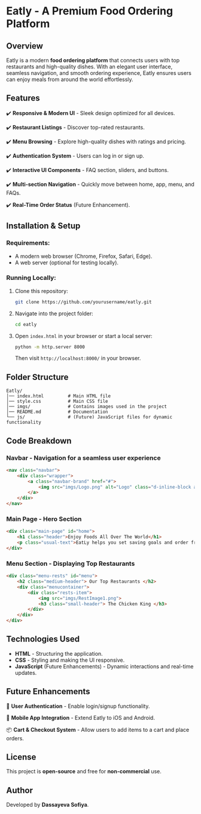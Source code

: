 # Eatly - A Premium Food Ordering Platform

## Overview
Eatly is a modern **food ordering platform** that connects users with top restaurants and high-quality dishes. With an elegant user interface, seamless navigation, and smooth ordering experience, Eatly ensures users can enjoy meals from around the world effortlessly.

## Features
✔️ **Responsive & Modern UI** - Sleek design optimized for all devices.

✔️ **Restaurant Listings** - Discover top-rated restaurants.

✔️ **Menu Browsing** - Explore high-quality dishes with ratings and pricing.

✔️ **Authentication System** - Users can log in or sign up.

✔️ **Interactive UI Components** - FAQ section, sliders, and buttons.

✔️ **Multi-section Navigation** - Quickly move between home, app, menu, and FAQs.

✔️ **Real-Time Order Status** (Future Enhancement).

## Installation & Setup
### Requirements:
- A modern web browser (Chrome, Firefox, Safari, Edge).
- A web server (optional for testing locally).

### Running Locally:
1. Clone this repository:
   ```sh
   git clone https://github.com/yourusername/eatly.git
   ```
2. Navigate into the project folder:
   ```sh
   cd eatly
   ```
3. Open `index.html` in your browser or start a local server:
   ```sh
   python -m http.server 8000
   ```
   Then visit `http://localhost:8000/` in your browser.

## Folder Structure
```
Eatly/
│── index.html         # Main HTML file
│── style.css          # Main CSS file
│── imgs/              # Contains images used in the project
│── README.md          # Documentation
└── js/                # (Future) JavaScript files for dynamic functionality
```

## Code Breakdown
### **Navbar** - Navigation for a seamless user experience
```html
<nav class="navbar">
    <div class="wrapper">
        <a class="navbar-brand" href="#">
            <img src="imgs/Logo.png" alt="Logo" class="d-inline-block align-text-top"> eatly
        </a>
    </div>
</nav>
```
### **Main Page** - Hero Section
```html
<div class="main-page" id="home">
    <h1 class="header">Enjoy Foods All Over The World</h1>
    <p class="usual-text">EatLy helps you set saving goals and order from premium restaurants.</p>
</div>
```
### **Menu Section** - Displaying Top Restaurants
```html
<div class="menu-rests" id="menu">
    <h2 class="medium-header"> Our Top Restaurants </h2>
    <div class="menucontainer">
        <div class="rests-item">
            <img src="imgs/RestImage1.png">
            <h3 class="small-header"> The Chicken King </h3>
        </div>
    </div>
</div>
```
## Technologies Used
- **HTML** - Structuring the application.
- **CSS** - Styling and making the UI responsive.
- **JavaScript** (Future Enhancements) - Dynamic interactions and real-time updates.

## Future Enhancements
🚀 **User Authentication** - Enable login/signup functionality.

📱 **Mobile App Integration** - Extend Eatly to iOS and Android.

📦 **Cart & Checkout System** - Allow users to add items to a cart and place orders.

## License
This project is **open-source** and free for **non-commercial** use.

## Author
Developed by **Dassayeva Sofiya**.
